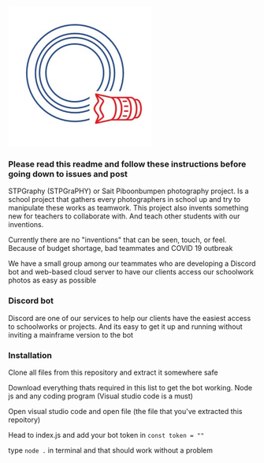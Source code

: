 ![Logo](Core/Picture/stpgraphy_1.jpg)

### Please read this readme and follow these instructions before going down to issues and post

STPGraphy (STPGraPHY) or Sait Piboonbumpen photography project. Is a school project that gathers every photographers in school up and try to manipulate these works as teamwork.  This project also invents something new for teachers to collaborate with. And teach other students with our inventions.

Currently there are no "inventions" that can be seen, touch, or feel. Because of budget shortage, bad teammates and COVID 19 outbreak

We have a small group among our teammates who are developing a Discord bot and web-based cloud server to have our clients access our schoolwork photos as easy as possible

### Discord bot

Discord are one of our services to help our clients have the easiest access to schoolworks or projects. And its easy to get it up and running without inviting a mainframe version to the bot

### Installation

Clone all files from this repository and extract it somewhere safe

Download everything thats required in this list to get the bot working. Node js and any coding program (Visual studio code is a must)

Open visual studio code and open file (the file that you've extracted this repoitory)

Head to index.js and add your bot token in `const token = ""`

type `node .` in terminal and that should work without a problem
